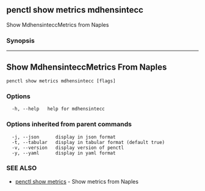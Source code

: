 ## penctl show metrics mdhensintecc

Show MdhensinteccMetrics from Naples

### Synopsis



---------------------------------
 Show MdhensinteccMetrics From Naples 
---------------------------------


```
penctl show metrics mdhensintecc [flags]
```

### Options

```
  -h, --help   help for mdhensintecc
```

### Options inherited from parent commands

```
  -j, --json      display in json format
  -t, --tabular   display in tabular format (default true)
  -v, --version   display version of penctl
  -y, --yaml      display in yaml format
```

### SEE ALSO
* [penctl show metrics](penctl_show_metrics.md)	 - Show metrics from Naples

